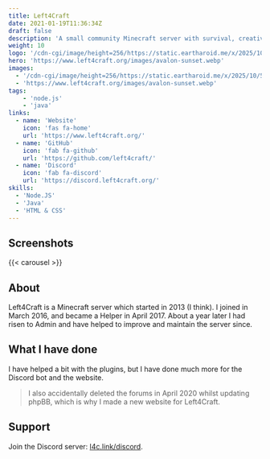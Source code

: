 ```yaml
---
title: Left4Craft
date: 2021-01-19T11:36:34Z
draft: false
description: 'A small community Minecraft server with survival, creative, and more.'
weight: 10
logo: '/cdn-cgi/image/height=256/https://static.eartharoid.me/x/2025/10/566.png'
hero: 'https://www.left4craft.org/images/avalon-sunset.webp'
images:
  - '/cdn-cgi/image/height=256/https://static.eartharoid.me/x/2025/10/566.png'
  - 'https://www.left4craft.org/images/avalon-sunset.webp'
tags:
    - 'node.js'
    - 'java'
links:
  - name: 'Website'
    icon: 'fas fa-home'
    url: 'https://www.left4craft.org/'
  - name: 'GitHub'
    icon: 'fab fa-github'
    url: 'https://github.com/left4craft/'
  - name: 'Discord'
    icon: 'fab fa-discord'
    url: 'https://discord.left4craft.org/'
skills:
  - 'Node.JS'
  - 'Java'
  - 'HTML & CSS'
---
```


## Screenshots

<!-- include images URLs as params, or it will take from page "images" param -->
{{< carousel >}}

## About

Left4Craft is a Minecraft server which started in 2013 (I think). I joined in March 2016, and became a Helper in April 2017. About a year later I had risen to Admin and have helped to improve and maintain the server since.

## What I have done

I have helped a bit with the plugins, but I have done much more for the Discord bot and the website.

> I also accidentally deleted the forums in April 2020 whilst updating phpBB, which is why I made a new website for Left4Craft.

## Support

Join the Discord server: [l4c.link/discord](https://l4c.link/discord).
